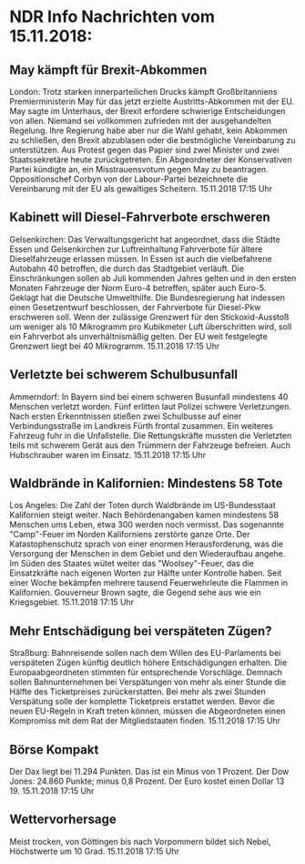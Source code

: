 # NDR Info Nachrichten vom 15.11.2018:


## May kämpft für Brexit-Abkommen
London: Trotz starken innerparteilichen Drucks kämpft Großbritanniens Premierministerin May für das jetzt erzielte Austritts-Abkommen mit der EU. May sagte im Unterhaus, der Brexit erfordere schwierige Entscheidungen von allen. Niemand sei vollkommen zufrieden mit der ausgehandelten Regelung. Ihre Regierung habe aber nur die Wahl gehabt, kein Abkommen zu schließen, den Brexit abzublasen oder die bestmögliche Vereinbarung zu unterstützen. Aus Protest gegen das Papier sind zwei Minister und zwei Staatssekretäre heute zurückgetreten. Ein Abgeordneter der Konservativen Partei kündigte an, ein Misstrauensvotum gegen May zu beantragen. Oppositionschef Corbyn von der Labour-Partei bezeichnete die Vereinbarung mit der EU als gewaltiges Scheitern. 15.11.2018 17:15 Uhr 

## Kabinett will Diesel-Fahrverbote erschweren
Gelsenkirchen:	Das Verwaltungsgericht hat angeordnet, dass die Städte Essen und Gelsenkirchen zur Luftreinhaltung Fahrverbote für ältere Dieselfahrzeuge erlassen müssen. In Essen ist auch die vielbefahrene Autobahn 40 betroffen, die durch das Stadtgebiet verläuft. Die Einschränkungen sollen ab Juli kommenden Jahres gelten und in den ersten Monaten Fahrzeuge der Norm Euro-4 betreffen, später auch Euro-5. Geklagt hat die Deutsche Umwelthilfe. Die Bundesregierung hat indessen einen Gesetzentwurf beschlossen, der Fahrverbote für Diesel-Pkw erschweren soll. Wenn der zulässige Grenzwert für den Stickoxid-Ausstoß um weniger als 10 Mikrogramm pro Kubikmeter Luft überschritten wird, soll ein Fahrverbot als unverhältnismäßig gelten. Der EU weit festgelegte Grenzwert liegt bei 40 Mikrogramm. 15.11.2018 17:15 Uhr 

## Verletzte bei schwerem Schulbusunfall
Ammerndorf: In Bayern sind bei einem schweren Busunfall mindestens 40 Menschen verletzt worden. Fünf erlitten laut Polizei schwere Verletzungen. Nach ersten Erkenntnissen stießen zwei Schulbusse auf einer Verbindungsstraße im Landkreis Fürth frontal zusammen. Ein weiteres Fahrzeug fuhr in die Unfallstelle. Die Rettungskräfte mussten die Verletzten teils mit schwerem Gerät aus den Trümmern der Fahrzeuge befreien. Auch Hubschrauber waren im Einsatz. 15.11.2018 17:15 Uhr 

## Waldbrände in Kalifornien: Mindestens 58 Tote
Los Angeles: Die Zahl der Toten durch Waldbrände im US-Bundesstaat Kalifornien steigt weiter. Nach Behördenangaben kamen mindestens 58 Menschen ums Leben, etwa 300 werden noch vermisst. Das sogenannte "Camp"-Feuer im Norden Kaliforniens zerstörte ganze Orte. Der Katastophenschutz sprach von einer enormen Herausforderung, was die Versorgung der Menschen in dem Gebiet und den Wiederaufbau angehe. Im Süden des Staates wütet weiter das "Woolsey"-Feuer, das die Einsatzkräfte nach eigenen Worten zur Hälfte unter Kontrolle haben. Seit einer Woche bekämpfen mehrere tausend Feuerwehrleute die Flammen in Kalifornien. Gouverneur Brown sagte, die Gegend sehe aus wie ein Kriegsgebiet. 15.11.2018 17:15 Uhr 

## Mehr Entschädigung bei verspäteten Zügen?
Straßburg: Bahnreisende sollen nach dem Willen des EU-Parlaments bei verspäteten Zügen künftig deutlich höhere Entschädigungen erhalten. Die Europaabgeordneten stimmten für entsprechende Vorschläge. Demnach sollen Bahnunternehmen bei Verspätungen von mehr als einer Stunde die Hälfte des Ticketpreises zurückerstatten. Bei mehr als zwei Stunden Verspätung solle der komplette Ticketpreis erstattet werden. Bevor die neuen EU-Regeln in Kraft treten können, müssen die Abgeordneten einen Kompromiss mit dem Rat der Mitgliedstaaten finden. 15.11.2018 17:15 Uhr 

## Börse Kompakt
Der Dax liegt bei 11.294 Punkten. Das ist ein Minus von 1 Prozent. Der Dow Jones: 24.860 Punkte; minus 0,8 Prozent. Der Euro kostet einen Dollar 13 19. 15.11.2018 17:15 Uhr 

## Wettervorhersage
Meist trocken, von Göttingen bis nach Vorpommern bildet sich Nebel, Höchstwerte um 10 Grad. 15.11.2018 17:15 Uhr 
